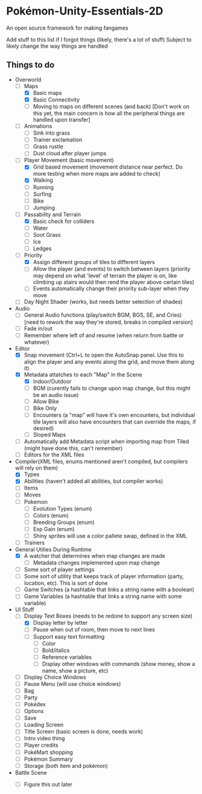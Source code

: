 # Pokémon-Unity-Essentials-2D

An open source framework for making fangames

Add stuff to this list if I forgot things (likely, there's a lot of stuff)
Subject to likely change the way things are handled

## Things to do

* Overworld
  - [ ] Maps
    - [x] Basic maps
    - [x] Basic Connectivity
    - [ ] Moving to maps on different scenes (and back) [Don't work on this yet, the main concern is how all the peripheral things are handled upon transfer]
  
  - [ ] Animations
    - [ ] Sink into grass
    - [ ] Trainer exclamation
    - [ ] Grass rustle
    - [ ] Dust cloud after player jumps

  - [ ] Player Movement (basic movement)
    - [x] Grid based movement (movement distance near perfect.  Do more testing when more maps are added to check)
    - [x] Walking
    - [ ] Running
    - [ ] Surfing
    - [ ] Bike
    - [ ] Jumping

  - [ ] Passability and Terrain
    - [x] Basic check for colliders
    - [ ] Water
    - [ ] Soot Grass
    - [ ] Ice
    - [ ] Ledges
  
  - [ ] Priority
    - [x] Assign different groups of tiles to different layers
    - [ ] Allow the player (and events) to switch between layers (priority may depend on what 'level' of terrain the player is on, like climbing up stairs would then rend the player above certain tiles)
    - [ ] Events automatically change their priority sub-layer when they move 
  
  - [ ] Day Night Shader (works, but needs better selection of shades)

* Audio
  - [ ] General Audio functions (play/switch BGM, BGS, SE, and Cries) [need to rework the way they're stored, breaks in compiled version]
  - [ ] Fade in/out
  - [ ] Remember where left of and resume (when return from battle or whatever)

* Editor 
  - [x] Snap movement (Ctrl+L to open the AutoSnap panel.  Use this to align the player and any events along the grid, and move them along it)
  - [x] Metadata attatches to each "Map" in the Scene
    - [x] Indoor/Outdoor
    - [ ] BGM (curently fails to change upon map change, but this might be an audio issue)
    - [ ] Allow Bike
    - [ ] Bike Only
    - [ ]  Encounters (a "map" will have it's own encounters, but individual tile layers will also have encounters that can override the maps, if desired)
    - [ ] Sloped Maps

  - [ ] Automatically add Metadata script when importing map from Tiled (might have done this, can't remember)
  - [ ] Editors for the XML files

* Compiler(XML files, enums mentioned aren't compiled, but compilers will rely on them)
  - [x] Types
  - [x] Abilities (haven't added all abilities, but compiler works)
  - [ ] Items
  - [ ] Moves
  - [ ] Pokemon 
    - [ ] Evolution Types (enum)
    - [ ] Colors (enum)
    - [ ] Breeding Groups (enum)
    - [ ] Exp Gain (enum)
    - [ ] Shiny sprites will use a color pallete swap, defined in the XML
  - [ ] Trainers

* General Utilies During Runtime
  - [x] A watcher that determines when map changes are made
    - [ ] Metadata changes implemented upon map change
  - [ ] Some sort of player settings
  - [ ] Some sort of utility that keeps track of player information (party, location, etc).  This is sort of done 
  - [ ] Game Switches (a hashtable that links a string name with a boolean)
  - [ ] Game Variables (a hashtable that links a string name with some variable)

* UI Stuff
  - [ ] Display Text Boxes (needs to be redone to support any screen size)
    - [x] Display letter by letter
    - [ ] Pause when out of room, then move to next lines
    - [ ] Support easy text formatting
      - [ ] Color
      - [ ] Bold/italics
      - [ ] Reference variables
      - [ ] Display other windows with commands (show money, show a name, show a picture, etc)
  - [ ] Display Choice Windows
  - [ ] Pause Menu (will use choice windows)
  - [ ] Bag
  - [ ] Party
  - [ ] Pokédex
  - [ ] Options
  - [ ] Save
  - [ ] Loading Screen
  - [ ] Title Screen (basic screen is done, needs work)
  - [ ] Intro video thing
  - [ ] Player credits
  - [ ] PokéMart shopping
  - [ ] Pokémon Summary
  - [ ] Storage (both item and pokémon)

* Battle Scene
  - [ ] Figure this out later




